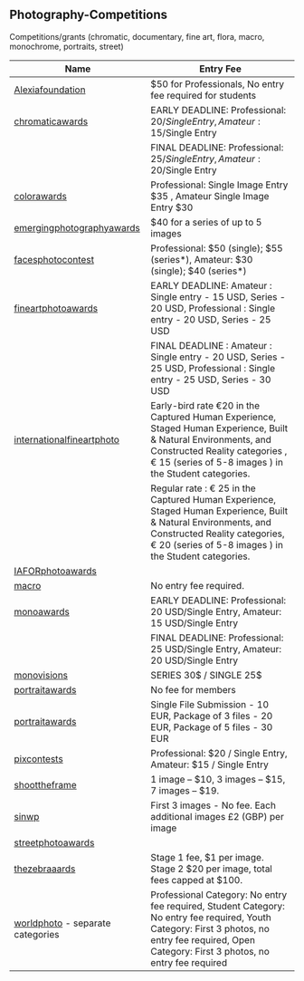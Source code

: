 Photography-Competitions
-------------------------

Competitions/grants (chromatic, documentary, fine art, flora, macro, monochrome, portraits, street)

| Name  | Entry Fee |
| ------------- | ------------- |
| [Alexiafoundation](https://www.alexiafoundation.org/grants)  |  $50 for Professionals, No entry fee required for students  |
| [chromaticawards](https://chromaticawards.com/)  | EARLY DEADLINE: Professional: 20$/Single Entry , Amateur: 15$/Single Entry |
|  | FINAL DEADLINE: Professional: 25$/Single Entry, Amateur: 20$/Single Entry   |
| [colorawards](https://www.colorawards.com/) | Professional: Single Image Entry $35 , Amateur Single Image Entry $30 |
| [emergingphotographyawards](http://www.emergingphotographyawards.com/) | $40 for a series of up to 5 images |
| [facesphotocontest](https://www.facesphotocontest.com/) | Professional: $50 (single); $55 (series*), Amateur: $30 (single); $40 (series*) |
| [fineartphotoawards](https://fineartphotoawards.com/) | EARLY DEADLINE:  Amateur : Single entry - 15 USD, Series - 20 USD, Professional : Single entry - 20 USD, Series - 25 USD |
| |  FINAL DEADLINE : Amateur : Single entry - 20 USD, Series - 25 USD, Professional : Single entry - 25 USD, Series - 30 USD |
| [internationalfineartphoto](http://internationalfineartphoto.org/) | Early-bird rate €20 in the Captured Human Experience, Staged Human Experience, Built & Natural Environments, and Constructed Reality categories , € 15 (series of 5-8 images ) in the Student categories. |
| | Regular rate : € 25 in the Captured Human Experience, Staged Human Experience, Built & Natural Environments, and Constructed Reality categories, € 20 (series of 5-8 images ) in the Student categories. |
| [IAFORphotoawards](https://iaforphotoaward.org/) | |
| [macro](https://macro.competition.photography/en/) | No entry fee required. |
| [monoawards](https://monoawards.com/) | EARLY DEADLINE: Professional: 20 USD/Single Entry, Amateur: 15 USD/Single Entry |
| | FINAL DEADLINE: Professional: 25 USD/Single Entry, Amateur: 20 USD/Single Entry |
| [monovisions](https://monovisionsawards.com/) | SERIES 30$ / SINGLE 25$ |
| [portraitawards](http://portraitphotoawards.net/) | No fee for members |
| [portraitawards](https://portraitawards.childphotocompetition.com/) | Single File Submission - 10 EUR, Package of 3 files - 20 EUR, Package of 5 files - 30 EUR |
| [pixcontests](https://pixcontests.com/chromatic) | Professional: $20 / Single Entry, Amateur: $15 / Single Entry |
| [shoottheframe](https://shoottheframe.com/) | 1 image – $10, 3 images – $15, 7 images – $19. |
|[sinwp](http://sinwp.com/flora/) |  First 3 images - No fee. Each additional images £2 (GBP) per image |
| [streetphotoawards](https://www.streetphotoawards.art/) |  |
| [thezebraaards](https://thezebraawards.com/) | Stage 1 fee, $1 per image. Stage 2 $20 per image, total fees capped at $100. |
| [worldphoto](http://www.worldphoto.org/about-the-sony-world-photography-awards/) - separate categories | Professional Category: No entry fee required, Student Category: No entry fee required, Youth Category: First 3 photos, no entry fee required, Open Category: First 3 photos, no entry fee required  |

